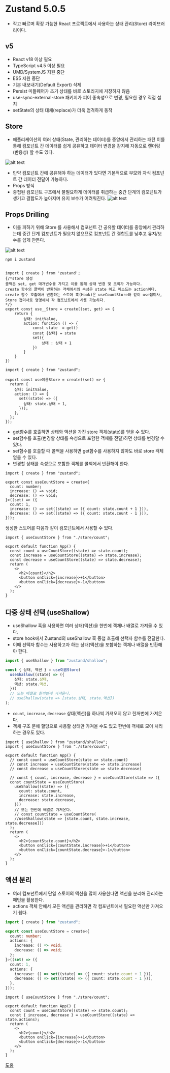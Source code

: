 # Zustand 5.0.5

- 작고 빠르며 확장 가능한 React 프로젝트에서 사용하는 상태 관리(Store) 라이브러리이다.

## v5

- React v18 이상 필요
- TypeScript v4.5 이상 필요
- UMD/SystemJS 지원 중단
- ES5 지원 중단
- 기본 내보내기(Default Export) 삭제
- Persist 미들웨어가 초기 상태를 바로 스토리지에 저장하지 않음
- use-sync-external-store 패키지가 피어 종속성으로 변경, 필요한 경우 직접 설치
- setState의 상태 대체(replace)가 더욱 엄격하게 동작

## Store

- 애플리케이션의 여러 상태(State, 관리하는 데이터)를 중앙에서 관리하는 패턴
  이를 통해 컴포넌트 간 데이터를 쉽게 공유하고 데이터 변경을 감지해 자동으로 렌더링(반응성) 할 수도 있다.

![alt text](image.png)

- 만약 컴포넌트 간에 공유해야 하는 데이터가 있다면 기본적으로 부모와 자식 컴포넌트 간 데이터 전달이 가능하다.
- Props 방식
- 중첩된 컴포넌트 구조에서 불필요하게 데이터를 취급하는 중간 단계의 컴포넌트가 생기고 결합도가 높아지며 유지 보수가 어려워진다.
  ![alt text](image-1.png)

## Props Drilling

- 이를 피하기 위해 Store 를 사용해서 컴포넌트 간 공유할 데이터를 중앙에서 관리하는데
  중간 단계 컴포넌트가 필요치 않으므로 컴포넌트 간 결합도를 낮추고 유지/보수를 쉽게 만든다.

![alt text](image-2.png)

```bash
npm i zustand
```

```tsx

import { create } from 'zustand';
{/*store 생성
콜백은 set, get 매개변수를 가지고 이를 통해 상태 변경 및 조회가 가능하다.
create 함수의 콜백이 반환하는 객체에서의 속성은 state 이고 메소드는 action이다.
create 함수 호출에서 반환하는 스토어 훅(Hook)은 useCountStore와 같이 use접미사, Store 접미사로 명명해서 각 컴포넌트에서 사용 가능하다.
*/}
export const use__Store = create((set, get) => {
    return {
        상태: initValue,
        action: function () => {
            const state  = get()
            const {상태} = state
            set({
                상태 : 상태 + 1
            })
        }
    }
})
```

```tsx
import { create } from "zustand";

export const use이름Store = create((set) => {
  return {
    상태: initValue,
    action: () => {
      set((state) => ({
        상태: state.상태 + 1,
      }));
    },
  };
});
```

- get함수를 호출하면 상태와 액션을 가진 store 객체(state)를 얻을 수 있다.
- set함수를 호출(변경할 상태를 속성으로 포함한 객체를 전달)하면 상태를 변경할 수 있다.
- set함수를 호출할 때 콜백을 사용하면 get함수를 사용하지 않아도 바로 store 객체 얻을 수 있다.
- 변경할 상태를 속성으로 포함한 객체를 콜백에서 반환해야 한다.

```tsx
import { create } from "zustand";

export const useCountStore = create<{
  count: number;
  increase: () => void;
  decrease: () => void;
}>((set) => ({
  count: 1,
  increase: () => set((state) => ({ count: state.count + 1 })),
  decrease: () => set((state) => ({ count: state.count - 1 })),
}));
```

생성한 스토어를 다음과 같이 컴포넌트에서 사용할 수 있다.

```tsx
import { useCountStore } from "./store/count";

export default function App() {
  const count = useCountStore((state) => state.count);
  const increase = useCountStore((state) => state.increase);
  const decrease = useCountStore((state) => state.decrease);
  return (
    <>
      <h2>{count}</h2>
      <button onClick={increase}>+1</button>
      <button onClick={decrease}>-1</button>
    </>
  );
}
```

## 다중 상태 선택 (useShallow)

- useShallow 훅을 사용하면 여러 상태(액션)을 한번에 객체나 배열로 가져올 수 있다.
- store hook에서 Zustand의 useShallow 훅 중첩 호출해 선택자 함수를 전달한다.
- 이때 선택자 함수는 사용하고자 하는 상태(액션)을 포함하는 객체나 배열을 반환해야 한다.

```ts
import { useShallow } from "zustand/shallow";

const { 상태, 액션 } = use이름Store(
  useShallow((state) => ({
    상태: state.상태,
    액션: state.액션,
  }))
  // 또는 배열로 한꺼번에 가져온다.
  // useShallow(state => [state.상태, state.액션])
);
```

- `count`, `increase`, `decrease` 상태(액션)을 하나씩 가져오지 않고 한꺼번에 가져온다.
- 객체 구조 분해 할당으로 사용할 상태만 가져올 수도 있고 한번에 객체로 모아 처리하는 경우도 있다.

```tsx
import { useShallow } from "zustand/shallow";
import { useCountStore } from "./store/count";

export default function App() {
  // const count = useCountStore(state => state.count)
  // const increase = useCountStore(state => state.increase)
  // const decrease = useCountStore(state => state.decrease)

  // const { count, increase, decrease } = useCountStore(state => ({
  const countState = useCountStore(
    useShallow((state) => ({
      count: state.count,
      increase: state.increase,
      decrease: state.decrease,
    }))
    // 또는 한번에 배열로 가져온다.
    // const countState = useCountStore(
    //useShallow(state => [state.count, state.increase, state.decrease]))
  );
  return (
    <>
      <h2>{countState.count}</h2>
      <button onClick={countState.increase}>+1</button>
      <button onClick={countState.decrease}>-1</button>
    </>
  );
}
```

## 액션 분리

- 여러 컴포넌트에서 단일 스토어의 액션을 많이 사용한다면 액션을 분리해 관리하는 패턴을 활용한다.
- actions 객체 안에서 모든 액션을 관리하면 각 컴포넌트에서 필요한 액션만 가져오기 쉽다.

```ts
import { create } from "zustand";

export const useCountStore = create<{
  count: number;
  actions: {
    increase: () => void;
    decrease: () => void;
  };
}>((set) => ({
  count: 1,
  actions: {
    increase: () => set((state) => ({ count: state.count + 1 })),
    decrease: () => set((state) => ({ count: state.count - 1 })),
  },
}));
```

```tsx
import { useCountStore } from "./store/count";

export default function App() {
  const count = useCountStore((state) => state.count);
  const { increase, decrease } = useCountStore((state) => state.actions);
  return (
    <>
      <h2>{count}</h2>
      <button onClick={increase}>+1</button>
      <button onClick={decrease}>-1</button>
    </>
  );
}
```

[도움](https://www.heropy.dev/p/n74Tgc)
